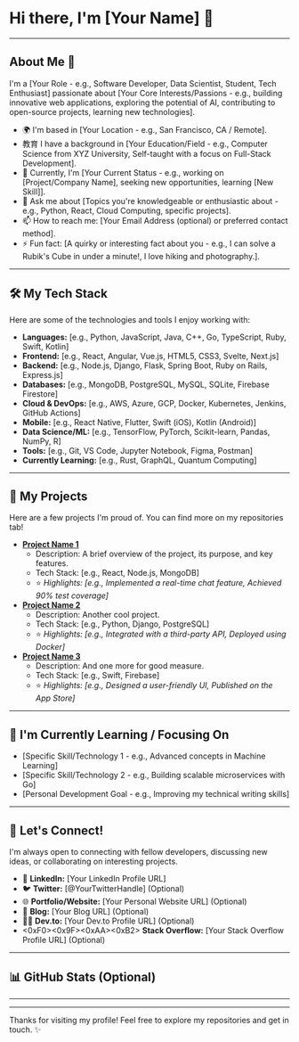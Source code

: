 # Hi there, I'm [Your Name] 👋

---

## About Me 🚀

I'm a [Your Role - e.g., Software Developer, Data Scientist, Student, Tech Enthusiast] passionate about [Your Core Interests/Passions - e.g., building innovative web applications, exploring the potential of AI, contributing to open-source projects, learning new technologies].

* 🌍 I'm based in [Your Location - e.g., San Francisco, CA / Remote].
* 教育 I have a background in [Your Education/Field - e.g., Computer Science from XYZ University, Self-taught with a focus on Full-Stack Development].
* 💼 Currently, I'm [Your Current Status - e.g., working on [Project/Company Name], seeking new opportunities, learning [New Skill]].
* 💬 Ask me about [Topics you're knowledgeable or enthusiastic about - e.g., Python, React, Cloud Computing, specific projects].
* 📫 How to reach me: [Your Email Address (optional) or preferred contact method].
* ⚡ Fun fact: [A quirky or interesting fact about you - e.g., I can solve a Rubik's Cube in under a minute!, I love hiking and photography.].

---

## 🛠️ My Tech Stack

Here are some of the technologies and tools I enjoy working with:

* **Languages:** [e.g., Python, JavaScript, Java, C++, Go, TypeScript, Ruby, Swift, Kotlin]
* **Frontend:** [e.g., React, Angular, Vue.js, HTML5, CSS3, Svelte, Next.js]
* **Backend:** [e.g., Node.js, Django, Flask, Spring Boot, Ruby on Rails, Express.js]
* **Databases:** [e.g., MongoDB, PostgreSQL, MySQL, SQLite, Firebase Firestore]
* **Cloud & DevOps:** [e.g., AWS, Azure, GCP, Docker, Kubernetes, Jenkins, GitHub Actions]
* **Mobile:** [e.g., React Native, Flutter, Swift (iOS), Kotlin (Android)]
* **Data Science/ML:** [e.g., TensorFlow, PyTorch, Scikit-learn, Pandas, NumPy, R]
* **Tools:** [e.g., Git, VS Code, Jupyter Notebook, Figma, Postman]
* **Currently Learning:** [e.g., Rust, GraphQL, Quantum Computing]

---

## 🔭 My Projects

Here are a few projects I'm proud of. You can find more on my repositories tab!

* **[Project Name 1](link_to_project_repository_or_live_demo)**
    * Description: A brief overview of the project, its purpose, and key features.
    * Tech Stack: [e.g., React, Node.js, MongoDB]
    * ⭐ *Highlights: [e.g., Implemented a real-time chat feature, Achieved 90% test coverage]*
* **[Project Name 2](link_to_project_repository_or_live_demo)**
    * Description: Another cool project.
    * Tech Stack: [e.g., Python, Django, PostgreSQL]
    * ⭐ *Highlights: [e.g., Integrated with a third-party API, Deployed using Docker]*
* **[Project Name 3](link_to_project_repository_or_live_demo)**
    * Description: And one more for good measure.
    * Tech Stack: [e.g., Swift, Firebase]
    * ⭐ *Highlights: [e.g., Designed a user-friendly UI, Published on the App Store]*

---

## 🌱 I'm Currently Learning / Focusing On

* [Specific Skill/Technology 1 - e.g., Advanced concepts in Machine Learning]
* [Specific Skill/Technology 2 - e.g., Building scalable microservices with Go]
* [Personal Development Goal - e.g., Improving my technical writing skills]

---

## 🤝 Let's Connect!

I'm always open to connecting with fellow developers, discussing new ideas, or collaborating on interesting projects.

* 🔗 **LinkedIn:** [Your LinkedIn Profile URL]
* 🐦 **Twitter:** [@YourTwitterHandle] (Optional)
* 🌐 **Portfolio/Website:** [Your Personal Website URL] (Optional)
* 📝 **Blog:** [Your Blog URL] (Optional)
* 🧑‍💻 **Dev.to:** [Your Dev.to Profile URL] (Optional)
* <0xF0><0x9F><0xAA><0xB2> **Stack Overflow:** [Your Stack Overflow Profile URL] (Optional)

---

## 📊 GitHub Stats (Optional)

---

---

Thanks for visiting my profile! Feel free to explore my repositories and get in touch. ✨
